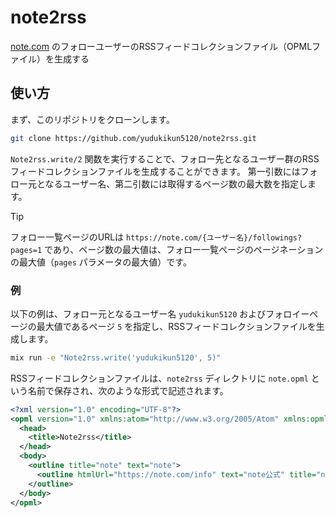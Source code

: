 # note2rss

[note.com](https://note.com) のフォローユーザーのRSSフィードコレクションファイル（OPMLファイル）を生成する

## 使い方

まず、このリポジトリをクローンします。

```sh
git clone https://github.com/yudukikun5120/note2rss.git
```

`Note2rss.write/2` 関数を実行することで、フォロー先となるユーザー群のRSSフィードコレクションファイルを生成することができます。
第一引数にはフォロー元となるユーザー名、第二引数には取得するページ数の最大数を指定します。

> [!TIP]
> フォロー一覧ページのURLは `https://note.com/{ユーザー名}/followings?pages=1` であり、ページ数の最大値は、フォロー一覧ページのページネーションの最大値（`pages` パラメータの最大値）です。

### 例

以下の例は、フォロー元となるユーザー名 `yudukikun5120` およびフォロイーページの最大値であるページ `5` を指定し、RSSフィードコレクションファイルを生成します。

```sh
mix run -e "Note2rss.write('yudukikun5120', 5)"
```

RSSフィードコレクションファイルは、`note2rss` ディレクトリに `note.opml` という名前で保存され、次のような形式で記述されます。

```xml
<?xml version="1.0" encoding="UTF-8"?>
<opml version="1.0" xmlns:atom="http://www.w3.org/2005/Atom" xmlns:opml="http://opml.org/spec2">
  <head>
    <title>Note2rss</title>
  </head>
  <body>
    <outline title="note" text="note">
      <outline htmlUrl="https://note.com/info" text="note公式" title="note公式" type="rss" xmlUrl="https://note.com/info/rss"/>
    </outline>
  </body>
</opml>
```

